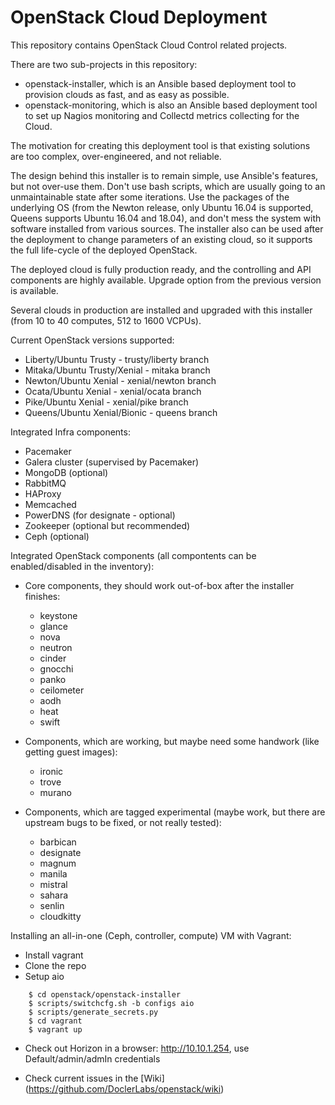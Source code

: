 # OpenStack Cloud Deployment

This repository contains OpenStack Cloud Control related projects. 

There are two sub-projects in this repository:
- openstack-installer, which is an Ansible based deployment tool to provision clouds as fast, and as easy as possible.
- openstack-monitoring, which is also an Ansible based deployment tool to set up Nagios monitoring and Collectd metrics collecting for the Cloud.

The motivation for creating this deployment tool is that existing solutions are too complex, over-engineered, and not reliable.

The design behind this installer is to remain simple, use Ansible's features, but not over-use them.
Don't use bash scripts, which are usually going to an unmaintainable state after some iterations.
Use the packages of the underlying OS (from the Newton release, only Ubuntu 16.04 is supported, Queens supports Ubuntu 16.04 and 18.04),
and don't mess the system with software installed from various sources.
The installer also can be used after the deployment to change parameters of an existing cloud,
so it supports the full life-cycle of the deployed OpenStack.

The deployed cloud is fully production ready, and the controlling and API components are highly available.
Upgrade option from the previous version is available.

Several clouds in production are installed and upgraded with this installer (from 10 to 40 computes, 512 to 1600 VCPUs).

Current OpenStack versions supported:
- Liberty/Ubuntu Trusty        - trusty/liberty branch
- Mitaka/Ubuntu Trusty/Xenial  - mitaka branch
- Newton/Ubuntu Xenial         - xenial/newton branch
- Ocata/Ubuntu Xenial          - xenial/ocata branch
- Pike/Ubuntu Xenial           - xenial/pike branch
- Queens/Ubuntu Xenial/Bionic  - queens branch

Integrated Infra components:
- Pacemaker
- Galera cluster (supervised by Pacemaker)
- MongoDB (optional)
- RabbitMQ
- HAProxy
- Memcached
- PowerDNS (for designate - optional)
- Zookeeper (optional but recommended)
- Ceph (optional)

Integrated OpenStack components (all compontents can be enabled/disabled in the inventory):
- Core components, they should work out-of-box after the installer finishes:
  - keystone
  - glance
  - nova
  - neutron
  - cinder
  - gnocchi
  - panko
  - ceilometer
  - aodh
  - heat
  - swift
 
- Components, which are working, but maybe need some handwork (like getting guest images):
  - ironic
  - trove
  - murano
 
- Components, which are tagged experimental (maybe work, but there are upstream bugs to be fixed, or not really tested):
  - barbican
  - designate
  - magnum
  - manila
  - mistral
  - sahara
  - senlin
  - cloudkitty

Installing an all-in-one (Ceph, controller, compute) VM with Vagrant:

- Install vagrant
- Clone the repo
- Setup aio

```
    $ cd openstack/openstack-installer
    $ scripts/switchcfg.sh -b configs aio
    $ scripts/generate_secrets.py
    $ cd vagrant
    $ vagrant up
```

- Check out Horizon in a browser: http://10.10.1.254, use Default/admin/admIn credentials

- Check current issues in the [Wiki] (https://github.com/DoclerLabs/openstack/wiki)
